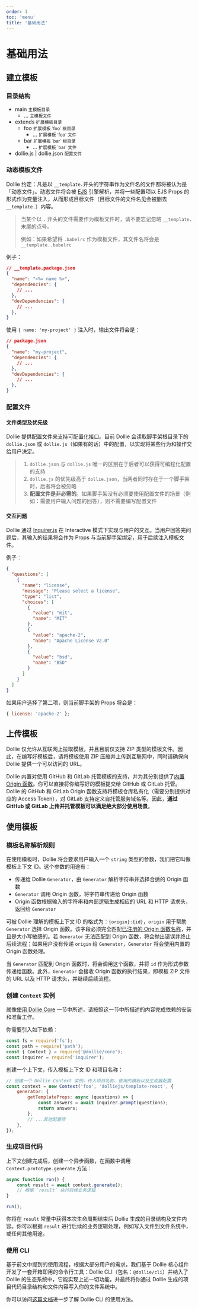 ```yaml
---
order: 1
toc: 'menu'
title: '基础用法'
---
```


# 基础用法

## 建立模板

### 目录结构

<Tree>
  <ul>
    <li>
      main
      <small>主模板目录</small>
      <ul>
        <li>
          ...
          <small>主模板文件</small>
        </li>
      </ul>
    </li>
    <li>
      extends
      <small>扩展模板目录</small>
      <ul>
        <li>
          foo
          <small>扩展模板 `foo` 根目录</small>
          <ul>
            <li>
              ...
              <small>扩展模板 `foo` 文件</small>
            </li>
          </ul>
        </li>
        <li>
          bar
          <small>扩展模板 `bar` 根目录</small>
          <ul>
            <li>
              ...
              <small>扩展模板 `bar` 文件</small>
            </li>
          </ul>
        </li>
      </ul>
    </li>
    <li>
      dollie.js | dollie.json
      <small>配置文件</small>
    </li>
  </ul>
</Tree>

### 动态模板文件

Dollie 约定：凡是以 `__template.`开头的字符串作为文件名的文件都将被认为是「动态文件」。动态文件将会被 [EJS](https://ejs.co) 引擎解析，并将一些配置项以 EJS Props 的形式作为变量注入，从而形成目标文件（目标文件的文件名见会被删去 `__template.`）内容。

> 当某个以 `.` 开头的文件需要作为模板文件时，请不要忘记忽略 `__template.` 末尾的点号。
>
> 例如：如果希望将 `.babelrc` 作为模板文件，其文件名将会是 `__template..babelrc`

例子：

```json
// __template.package.json
{
  "name": "<%= name %>",
  "dependencies": {
    // ...
  },
  "devDependencies": {
    // ...
  },
}
```

使用 `{ name: 'my-project' }` 注入时，输出文件将会是：

```json
// package.json
{
  "name": "my-project",
  "dependencies": {
    // ...
  },
  "devDependencies": {
    // ...
  },
}
```

### 配置文件

#### 文件类型及优先级

Dollie 提供配置文件来支持可配置化接口。目前 Dollie 会读取脚手架根目录下的 `dollie.json` 或 `dollie.js`（如果有的话）中的配置，以实现将某些行为和操作交给用户决定。

> 1. `dollie.json` 与 `dollie.js` 唯一的区别在于后者可以获得可编程化配置的支持
> 2. `dollie.js` 的优先级高于 `dollie.json`，当两者同时存在于一个脚手架时，后者将会被忽略
> 3. **配置文件是非必需的**。如果脚手架没有必须要使用配置文件的场景（例如：需要用户输入问题的回答），则不需要编写配置文件

#### 交互问题

Dollie 通过 [Inquirer.js](https://github.com/SBoudrias/Inquirer.js#readme) 在 Interactive 模式下实现与用户的交互。当用户回答完问题后，其输入的结果将会作为 Props 与当前脚手架绑定，用于后续注入模板文件。

例子：

```json
{
  "questions": [
    {
      "name": "license",
      "message": "Please select a license",
      "type": "list",
      "choices": [
        {
          "value": "mit",
          "name": "MIT"
        },
        {
          "value": "apache-2",
          "name": "Apache License V2.0"
        },
        {
          "value": "bsd",
          "name": "BSD"
        }
      ]
    }
  ]
}
```

如果用户选择了第二项，则当前脚手架的 Props 将会是：

```js
{ license: 'apache-2' };
```

## 上传模板

Dollie 仅允许从互联网上拉取模板，并且目前仅支持 ZIP 类型的模板文件。因此，在编写好模板后，请将模板使用 ZIP 压缩并上传到互联网中，同时请确保向 Dollie 提供一个可以访问的 URL。

Dollie 内置对使用 GitHub 和 GitLab 托管模板的支持，并为其分别提供了[内置 Origin 函数](/zh-CN/api#内置-origins)。你可以直接将你编写好的模板提交给 GitHub 或 GitLab 托管。Dollie 的 GitHub 和 GitLab Origin 函数支持将模板仓库私有化（需要分别提供对应的 Access Token），对 GitLab 支持定义自托管服务域名等。因此，**通过 GitHub 或 GitLab 上传并托管模板可以满足绝大部分使用场景**。

## 使用模板

### 模板名称解析规则

在使用模板时，Dollie 将会要求用户输入一个 `string` 类型的参数，我们把它叫做模板上下文 ID。这个参数的用途有：

- 传递给 Dollie `Generator`，由 `Generator` 解析字符串并选择合适的 Origin 函数
- `Generator` 调用 Origin 函数，将字符串传递给 Origin 函数
- Origin 函数根据输入的字符串和内部逻辑生成相应的 URL 和 HTTP 请求头，返回给 `Generator`

可被 Dollie 理解的模板上下文 ID 的格式为：`{origin}:{id}`，`origin` 用于帮助 `Generator` 选择 Origin 函数。该字段必须完全匹配[已注册的 Origin 函数名称](/zh-CN/guide/advanced#添加自定义-origin-函数)，并且是大小写敏感的。若 `Generator` 无法匹配到 Origin 函数，将会抛出错误并终止后续流程；如果用户没有传递 `origin` 给 `Generator`，`Generator` 将会使用内置的 Origin 函数处理。

当 `Generator` 匹配到 Origin 函数时，将会调用这个函数，并将 `id` 作为形式参数传递给函数。此外，`Generator` 会接收 Origin 函数的执行结果，即模板 ZIP 文件的 URL 以及 HTTP 请求头，并继续后续流程。

### 创建 `Context` 实例

就像[使用 Dollie Core](/zh-CN/guide#使用-dollie-core) 一节中所述，请按照这一节中所描述的内容完成依赖的安装和准备工作。

你需要引入如下依赖：

```javascript
const fs = require('fs');
const path = require('path');
const { Context } = require('@dollie/core');
const inquirer = require('inquirer');
```

创建一个上下文，传入模板上下文 ID 和项目名称：

```javascript
// 创建一个 Dollie Context 实例，传入项目名称、使用的模板以及生成器配置
const context = new Context('foo', 'dolliejs/template-react', {
    generator: {
        getTemplateProps: async (questions) => {
            const answers = await inquirer.prompt(questions);
            return answers;
        },
        // ...其他配置项
    },
});
```

### 生成项目代码

上下文创建完成后，创建一个异步函数，在函数中调用 `Context.prototype.generate` 方法：

```javascript
async function run() {
    const result = await context.generate();
    // 根据 `result` 执行后续业务逻辑
}

run();
```

你将在 `result` 常量中获得本次生命周期结束后 Dollie 生成的目录结构及文件内容。你可以根据 `result` 进行后续的业务逻辑处理，例如写入文件到文件系统中，或任何其他用途。

### 使用 CLI

基于前文中提到的使用流程，根据大部分用户的需求，我们基于 Dollie 核心组件开发了一套开箱即用的命令行工具：Dollie CLI（包名：`@dollie/cli`）并纳入了 Dollie 的生态系统中，它能实现上述一切功能，并最终将你通过 Dollie 生成的项目代码目录结构和文件内容写入你的文件系统中。

你可以访问[这篇文档](/zh-CN/ecosystem#cli)进一步了解 Dollie CLI 的使用方法。
